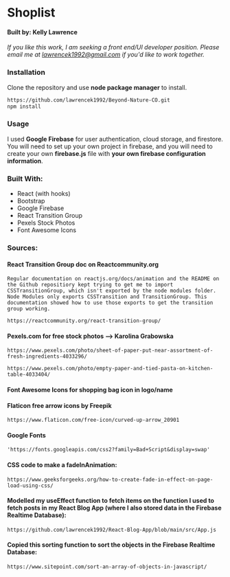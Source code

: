 # Shoplist

#### Built by: Kelly Lawrence
_If you like this work, I am seeking a front end/UI developer position. Please email me at lawrencek1992@gmail.com if you'd like to work together._

### Installation

Clone the repository and use **node package manager** to install. 

```bash
https://github.com/lawrencek1992/Beyond-Nature-CO.git
npm install
```

### Usage

I used **Google Firebase** for user authentication, cloud storage, and firestore. You will need to set up your own project in firebase, and you will need to create your own **firebase.js** file with **your own firebase configuration information**.

### Built With:

* React (with hooks)
* Bootstrap
* Google Firebase
* React Transition Group
* Pexels Stock Photos
* Font Awesome Icons

### Sources:
#### React Transition Group doc on Reactcommunity.org
    Regular documentation on reactjs.org/docs/animation and the README on the Github repositiory kept trying to get me to import CSSTransitionGroup, which isn't exported by the node modules folder. Node Modules only exports CSSTransition and TransitionGroup. This documentation showed how to use those exports to get the transition group working. 

    https://reactcommunity.org/react-transition-group/

#### Pexels.com for free stock photos --> Karolina Grabowska
    https://www.pexels.com/photo/sheet-of-paper-put-near-assortment-of-fresh-ingredients-4033296/

    https://www.pexels.com/photo/empty-paper-and-tied-pasta-on-kitchen-table-4033404/

#### Font Awesome Icons for shopping bag icon in logo/name 

#### Flaticon free arrow icons by Freepik
    https://www.flaticon.com/free-icon/curved-up-arrow_20901 

#### Google Fonts
    'https://fonts.googleapis.com/css2?family=Bad+Script&display=swap'

#### CSS code to make a fadeInAnimation:
    https://www.geeksforgeeks.org/how-to-create-fade-in-effect-on-page-load-using-css/

#### Modelled my useEffect function to fetch items on the function I used to fetch posts in my React Blog App (where I also stored data in the Firebase Realtime Database):
    https://github.com/lawrencek1992/React-Blog-App/blob/main/src/App.js

#### Copied this sorting function to sort the objects in the Firebase Realtime Database:
    https://www.sitepoint.com/sort-an-array-of-objects-in-javascript/



